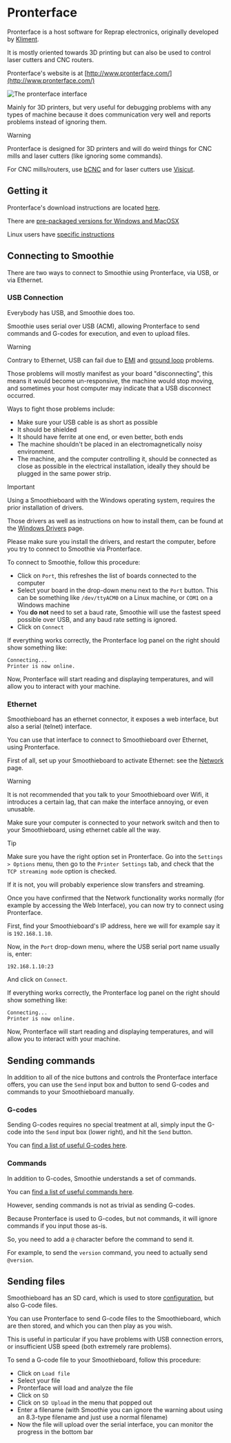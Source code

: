 
# Pronterface

Pronterface is a host software for Reprap electronics, originally developed by [Kliment](https://github.com/kliment/Printrun).

It is mostly oriented towards 3D printing but can also be used to control laser cutters and CNC routers.

Pronterface's website is at [http://www.pronterface.com/](http://www.pronterface.com/)

![The pronterface interface](images/pronterface-raw.png)

Mainly for 3D printers, but very useful for debugging problems with any types of machine because it does communication very well and reports problems instead of ignoring them.

> [!WARNING]
> Pronterface is designed for 3D printers and will do weird things for CNC mills and laser cutters (like ignoring some commands).
> 
> For CNC mills/routers, use [bCNC](bcnc.md) and for laser cutters use [Visicut](visicut.md).

## Getting it

Pronterface's download instructions are located [here](http://www.pronterface.com/index.html#download).

There are [pre-packaged versions for Windows and MacOSX](http://koti.kapsi.fi/~kliment/printrun/)

Linux users have [specific instructions](https://github.com/kliment/Printrun/blob/master/README.md#ubuntudebian)

## Connecting to Smoothie

There are two ways to connect to Smoothie using Pronterface, via USB, or via Ethernet.

### USB Connection

Everybody has USB, and Smoothie does too.

Smoothie uses serial over USB (ACM), allowing Pronterface to send commands and G-codes for execution, and even to upload files.

> [!WARNING]
> Contrary to Ethernet, USB can fail due to [EMI](http://en.wikipedia.org/wiki/Electromagnetic_interference) and [ground loop](http://en.wikipedia.org/wiki/Ground_loop_%28electricity%29) problems.
> 
> Those problems will mostly manifest as your board "disconnecting", this means it would become un-responsive, the machine would stop moving, and sometimes your host computer may indicate that a USB disconnect occurred.
> 
> Ways to fight those problems include:
> - Make sure your USB cable is as short as possible
> - It should be shielded
> - It should have ferrite at one end, or even better, both ends
> - The machine shouldn't be placed in an electromagnetically noisy environment.
> - The machine, and the computer controlling it, should be connected as close as possible in the electrical installation, ideally they should be plugged in the same power strip.

> [!IMPORTANT]
> Using a Smoothieboard with the Windows operating system, requires the prior installation of drivers.
> 
> Those drivers as well as instructions on how to install them, can be found at the [Windows Drivers](windows-drivers.md) page.
> 
> Please make sure you install the drivers, and restart the computer, before you try to connect to Smoothie via Pronterface.

To connect to Smoothie, follow this procedure:

- Click on `Port`, this refreshes the list of boards connected to the computer
- Select your board in the drop-down menu next to the `Port` button. This can be something like `/dev/ttyACM0` on a Linux machine, or `COM1` on a Windows machine
- You **do not** need to set a baud rate, Smoothie will use the fastest speed possible over USB, and any baud rate setting is ignored.
- Click on `Connect`

If everything works correctly, the Pronterface log panel on the right should show something like:

```
Connecting...
Printer is now online.
```

Now, Pronterface will start reading and displaying temperatures, and will allow you to interact with your machine.

### Ethernet

Smoothieboard has an ethernet connector, it exposes a web interface, but also a serial (telnet) interface.

You can use that interface to connect to Smoothieboard over Ethernet, using Pronterface.

First of all, set up your Smoothieboard to activate Ethernet: see the [Network](network.md) page.

> [!WARNING]
> It is not recommended that you talk to your Smoothieboard over Wifi, it introduces a certain lag, that can make the interface annoying, or even unusable.
> 
> Make sure your computer is connected to your network switch and then to your Smoothieboard, using ethernet cable all the way.

> [!TIP]
> Make sure you have the right option set in Pronterface. Go into the `Settings > Options` menu, then go to the `Printer Settings` tab, and check that the `TCP streaming mode` option is checked.
> 
> If it is not, you will probably experience slow transfers and streaming.

Once you have confirmed that the Network functionality works normally (for example by accessing the Web Interface), you can now try to connect using Pronterface.

First, find your Smoothieboard's IP address, here we will for example say it is `192.168.1.10`.

Now, in the `Port` drop-down menu, where the USB serial port name usually is, enter:

`192.168.1.10:23`

And click on `Connect`.

If everything works correctly, the Pronterface log panel on the right should show something like:

```
Connecting...
Printer is now online.
```

Now, Pronterface will start reading and displaying temperatures, and will allow you to interact with your machine.

## Sending commands

In addition to all of the nice buttons and controls the Pronterface interface offers, you can use the `Send` input box and button to send G-codes and commands to your Smoothieboard manually.

### G-codes

Sending G-codes requires no special treatment at all, simply input the G-code into the `Send` input box (lower right), and hit the `Send` button.

You can [find a list of useful G-codes here](supported-g-codes.md).

### Commands

In addition to G-codes, Smoothie understands a set of commands.

You can [find a list of useful commands here](console-commands.md).

However, sending commands is not as trivial as sending G-codes.

Because Pronterface is used to G-codes, but not commands, it will ignore commands if you input those as-is.

So, you need to add a `@` character before the command to send it.

For example, to send the `version` command, you need to actually send `@version`.

## Sending files

Smoothieboard has an SD card, which is used to store [configuration](configuring-smoothie.md), but also G-code files.

You can use Pronterface to send G-code files to the Smoothieboard, which are then stored, and which you can then play as you wish.

This is useful in particular if you have problems with USB connection errors, or insufficient USB speed (both extremely rare problems).

To send a G-code file to your Smoothieboard, follow this procedure:

- Click on `Load file`
- Select your file
- Pronterface will load and analyze the file
- Click on `SD`
- Click on `SD Upload` in the menu that popped out
- Enter a filename (with Smoothie you can ignore the warning about using an 8.3-type filename and just use a normal filename)
- Now the file will upload over the serial interface, you can monitor the progress in the bottom bar
